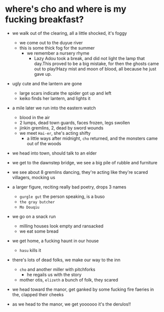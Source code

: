 # where's cho and where is my fucking breakfast?
- we walk out of the clearing, all a little shocked, it's foggy
    - we come out to the duyue river
    - this is some thick fog for the summer
        - we remember a nursery rhyme
            - Lazy Adou took a break, and did not light the lamp that day.This proved to be a big mistake, for then the ghosts came out to play!Hazy mist and moon of blood, all because he just gave up.

- ugly cute and the lantern are gone
    - large scars indicate the spider got up and left
    - keiko finds her lantern, and lights it

- a mile later we run into the eastern watch
    - blood in the air
    - 2 lumps, dead town guards, faces frozen, legs swollen
    - jinkin gremlins, 2, dead by sword wounds
    - we meet `Hai-er`, she's acting shifty
        - a little ways after midnight, `cho` returned, and the monsters came out of the woods

- we head into town, should talk to an elder
- we get to the dawnstep bridge, we see a big pile of rubble and furniture
- we see about 8 gremlins dancing, they're acting like they're scared villagers, mocking us
- a larger figure, reciting really bad poetry, drops 3 names
    - `gurgle gut` the person speaking, is a buso
    - `the gray butcher`
    - `Mo Douqiu`

- we go on a snack run
    - milling houses look empty and ransacked
    - we eat some bread

- we get home, a fucking haunt in our house
    - `hasu` kills it

- there's lots of dead folks, we make our way to the inn
    - `cho` and another miller with pitchforks
        - he regails us with the story
    - mother otis, `elizeth` a bunch of folk, they scared

- we head toward the manor, get ganked by some fucking fire faeries in the, clapped their cheeks
- as we head to the manor, we get yoooooo it's the derulos!!
